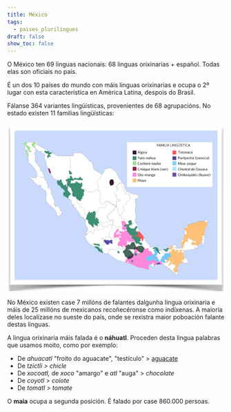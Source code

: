 ```yaml
---
title: México
tags:
  - paises_plurilingues
draft: false
show_toc: false
---
```

O México ten 69 linguas nacionais: 68 linguas orixinarias + español. Todas elas son oficiais no país.

É un dos 10 países do mundo con máis linguas orixinarias e ocupa o 2º lugar con esta característica en América Latina, despois do Brasil.

Fálanse 364 variantes lingüísticas, provenientes de 68 agrupacións. No estado existen 11 familias lingüísticas:

![](/img/familias_linguisticas_mexico.jpg)

No México existen case 7 millóns de falantes dalgunha lingua orixinaria e máis de 25 millóns de mexicanos recoñecéronse como indíxenas. A maioría deles localízase no sueste do país, onde se rexistra maior poboación falante destas linguas.

A lingua orixinaria máis falada é o **náhuatl**. Proceden desta lingua palabras que usamos moito, como por exemplo:

* De *ahuacatl* "froito do aguacate", "testículo" > [aguacate](https://portaldaspalabras.gal/lexico/allos-con-bugallos/aguacate/)
* De *tzictli > chicle* 
* De *xocoatl,* de *xoco* "amargo" e *atl* "auga" > *chocolate*
* De *coyotl* > *coiote*
* De *tomatl > tomate*

O **maia** ocupa a segunda posición. É falado por case 860.000 persoas.